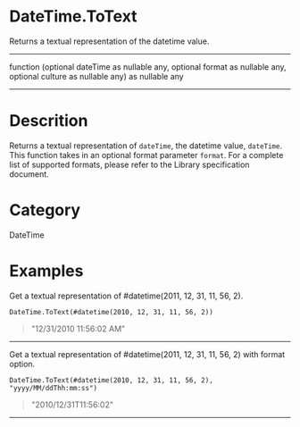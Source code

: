 ﻿# DateTime.ToText
Returns a textual representation of the datetime value.
***
function (optional dateTime as nullable any, optional format as nullable any, optional culture as nullable any) as nullable any
***
# Descrition 
Returns a textual representation of <code>dateTime</code>, the datetime value, <code>dateTime</code>. 
    This function takes in an optional format parameter <code>format</code>. For a complete list of supported formats, please refer to the Library specification document.
# Category 
DateTime
# Examples 
Get a textual representation of #datetime(2011, 12, 31, 11, 56, 2).
```
DateTime.ToText(#datetime(2010, 12, 31, 11, 56, 2))
```
> "12/31/2010 11:56:02 AM"
***
Get a textual representation of #datetime(2011, 12, 31, 11, 56, 2) with format option.
```
DateTime.ToText(#datetime(2010, 12, 31, 11, 56, 2), "yyyy/MM/ddThh:mm:ss")
```
> "2010/12/31T11:56:02"
***
